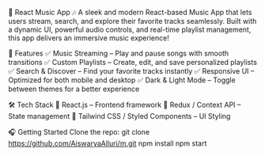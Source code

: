 🎵 React Music App 🎶
A sleek and modern React-based Music App that lets users stream, search, and explore their favorite tracks seamlessly. Built with a dynamic UI, powerful audio controls, and real-time playlist management, this app delivers an immersive music experience!

🚀 Features
✅ Music Streaming – Play and pause songs with smooth transitions
✅ Custom Playlists – Create, edit, and save personalized playlists
✅ Search & Discover – Find your favorite tracks instantly
✅ Responsive UI – Optimized for both mobile and desktop
✅ Dark & Light Mode – Toggle between themes for a better experience

🛠️ Tech Stack
🔹 React.js – Frontend framework
🔹 Redux / Context API – State management
🔹 Tailwind CSS / Styled Components – UI Styling

🎧 Getting Started
Clone the repo:
   git clone https://github.com/AiswaryaAlluri/m.git
  npm install
  npm start
